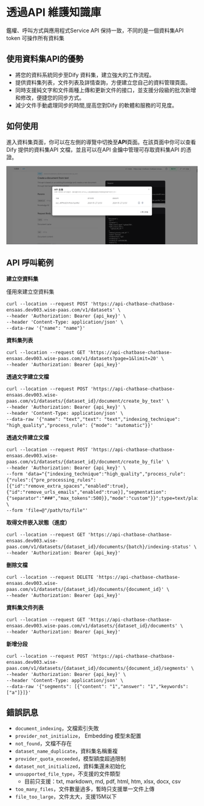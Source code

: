 # 透過API 維護知識庫
鑑權、呼叫方式與應用程式Service API 保持一致，不同的是一個資料集API token 可操作所有資料集

## 使用資料集API的優勢
- 將您的資料系統同步至Dify 資料集，建立強大的工作流程。
- 提供資料集列表，文件列表及詳情查詢，方便建立您自己的資料管理頁面。
- 同時支援純文字和文件兩種上傳和更新文件的接口，並支援分段級的批次新增和修改，便捷您的同步方式。
- 減少文件手動處理同步的時間,提高您對Dify 的軟體和服務的可見度。

## 如何使用
進入資料集頁面，你可以在左側的導覽中切換至**API**頁面。在該頁面中你可以查看Dify 提供的資料集API 文檔，並且可以在API 金鑰中管理可存取資料集API 的憑證。

![Knowledge_API_Document](/知識庫/images/Knowledge_API_Document.png)

## API 呼叫範例

**建立空資料集**

僅用來建立空資料集

```
curl --location --request POST 'https://api-chatbase-chatbase-ensaas.dev003.wise-paas.com/v1/datasets' \
--header 'Authorization: Bearer {api_key}' \
--header 'Content-Type: application/json' \
--data-raw '{"name": "name"}'
```

**資料集列表**

```
curl --location --request GET 'https://api-chatbase-chatbase-ensaas.dev003.wise-paas.com/v1/datasets?page=1&limit=20' \
--header 'Authorization: Bearer {api_key}'
```

**透過文字建立文檔**

```
curl --location --request POST 'https://api-chatbase-chatbase-ensaas.dev003.wise-paas.com/v1/datasets/{dataset_id}/document/create_by_text' \
--header 'Authorization: Bearer {api_key}' \
--header 'Content-Type: application/json' \
--data-raw '{"name": "text","text": "text","indexing_technique": "high_quality","process_rule": {"mode": "automatic"}}'
```

**透過文件建立文檔**

```
curl --location --request POST 'https://api-chatbase-chatbase-ensaas.dev003.wise-paas.com/v1/datasets/{dataset_id}/document/create_by_file' \
--header 'Authorization: Bearer {api_key}' \
--form 'data="{"indexing_technique":"high_quality","process_rule":{"rules":{"pre_processing_rules":[{"id":"remove_extra_spaces","enabled":true},{"id":"remove_urls_emails","enabled":true}],"segmentation":{"separator":"###","max_tokens":500}},"mode":"custom"}}";type=text/plain' \
--form 'file=@"/path/to/file"'
```

**取得文件嵌入狀態（進度）**

```
curl --location --request GET 'https://api-chatbase-chatbase-ensaas.dev003.wise-paas.com/v1/datasets/{dataset_id}/documents/{batch}/indexing-status' \
--header 'Authorization: Bearer {api_key}'
```

**刪除文檔**

```
curl --location --request DELETE 'https://api-chatbase-chatbase-ensaas.dev003.wise-paas.com/v1/datasets/{dataset_id}/documents/{document_id}' \
--header 'Authorization: Bearer {api_key}'
```

**資料集文件列表**

```
curl --location --request GET 'https://api-chatbase-chatbase-ensaas.dev003.wise-paas.com/v1/datasets/{dataset_id}/documents' \
--header 'Authorization: Bearer {api_key}'
```

**新增分段**
```
curl --location --request POST 'https://api-chatbase-chatbase-ensaas.dev003.wise-paas.com/v1/datasets/{dataset_id}/documents/{document_id}/segments' \
--header 'Authorization: Bearer {api_key}' \
--header 'Content-Type: application/json' \
--data-raw '{"segments": [{"content": "1","answer": "1","keywords": ["a"]}]}'
```

## 錯誤訊息
- ```document_indexing```，文檔索引失敗
- ```provider_not_initialize```， Embedding 模型未配置
- ```not_found```，文檔不存在
- ```dataset_name_duplicate```，資料集名稱重複
- ```provider_quota_exceeded```，模型額度超過限制
- ```dataset_not_initialized```，資料集還未初始化
- ```unsupported_file_type```，不支援的文件類型
    - 目前只支援：txt, markdown, md, pdf, html, htm, xlsx, docx, csv
- ```too_many_files```，文件數量過多，暫時只支援單一文件上傳
- ```file_too_large```，文件太大，支援15M以下